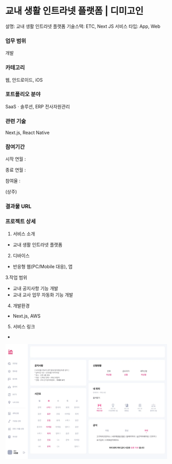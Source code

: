 # 교내 생활 인트라넷 플랫폼 | 디미고인

설명: 교내 생활 인트라넷 플랫폼
기술스택: ETC, Next JS
서비스 타입: App, Web

### 업무 범위

개발

### 카테고리

웹, 안드로이드, iOS

### 포트폴리오 분야

SaaSㆍ솔루션, ERP 전사자원관리

### 관련 기술

Next.js, React Native

### 참여기간

시작 연월 :

종료 연월 :

참여율 :

(상주)

### 결과물 URL

### 프로젝트 상세

1. 서비스 소개

- 교내 생활 인트라넷 플랫폼

2. 디바이스

- 반응형 웹(PC/Mobile 대응), 앱

3.작업 범위

- 교내 공지사항 기능 개발
- 교내 교사 업무 자동화 기능 개발

4. 개발환경

- Next.js, AWS

5. 서비스 링크

- 

![image.png](%EA%B5%90%EB%82%B4%20%EC%83%9D%ED%99%9C%20%EC%9D%B8%ED%8A%B8%EB%9D%BC%EB%84%B7%20%ED%94%8C%EB%9E%AB%ED%8F%BC%20%EB%94%94%EB%AF%B8%EA%B3%A0%EC%9D%B8%2026836303851680c0bc86e24e15f50b55/image.png)
